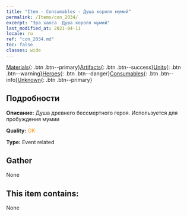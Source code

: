 ```yaml
---
title: "Item - Consumables - Душа короля мумий"
permalink: /Items/con_2034/
excerpt: "Эра хаоса  Душа короля мумий"
last_modified_at: 2021-04-11
locale: ru
ref: "con_2034.md"
toc: false
classes: wide
---
```

 [Materials](/ru/Items/){: .btn .btn--primary}[Artifacts](/ru/Items/Artifacts/){: .btn .btn--success}[Units](/ru/Items/Units/){: .btn .btn--warning}[Heroes](/ru/Items/Heroes/){: .btn .btn--danger}[Consumables](/ru/Items/Consumables/){: .btn .btn--info}[Unknown](/ru/Items/Unknown/){: .btn .btn--primary}

## Подробности
 **Описание:** Душа древнего бессмертного героя. Используется для пробуждения мумии

 **Quality:** <span style="color: #FF8C00">OK</span>

 **Type:** Event related

## Gather

  None

## This item contains:

  None


